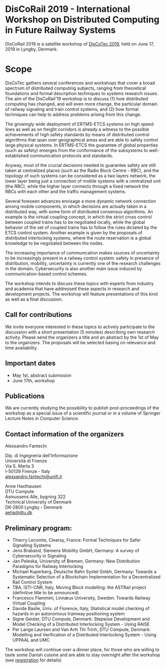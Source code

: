 # DisCoRail 2019 - International Workshop on Distributed Computing in Future Railway Systems
DisCoRail 2019 is a satellite workshop of [DisCoTec 2019](https://www.discotec.org/2019/), held on June 17, 2019 in Lyngby, Denmark.

# Scope
DisCoTec gathers several conferences and workshops that cover a broad spectrum of distributed computing subjects, ranging from theoretical foundations and formal description techniques to systems research issues. The aim of the DisCoRail’19 workshop is to discuss (1) how distributed computing has changed, and will even more change, the particular domain of railway signaling and train control systems, and (2) how formal techniques can help to address problems arising from this change.

The growingly wide deployment of ERTMS-ETCS systems on high speed lines as well as on freight corridors is already a witness to the possible achievements of high safety standards by means of distributed control algorithms that span over geographical areas and are able to safely control large physical systems. In ERTMS-ETCS the guarantee of global properties (such as safety) emerges from the conformance of the subsystems to well-established communication protocols and standards. 

Anyway, most of the crucial decisions needed to guarantee safety are still taken at centralized places (such as the Radio Block Centre - RBC), and the topology of such systems can be considered as a two layers network, the lower layer being just a connection of mobile systems with a centralized unit (the RBC), while the higher layer connects  through a fixed network the RBCs with each other and the traffic management systems.

Several foreseen advances envisage a more dynamic network connection among mobile components, in which decisions are actually taken in a distributed way, with some form of distributed consensus algorithms. An example is the virtual coupling concept, in which the strict cross control between coupled trains has to be negotiated locally, while the global behavior of the set of coupled trains has to follow the rules dictated by the ETCS control system. Another example is given by the proposals of distributed interlocking systems, where the route reservation is a global knowledge to be negotiated between the nodes. 

The increasing importance of communication makes sources of uncertainty to be increasingly present in a railway control system: safety in presence of distribution, mobility, uncertainty is currently one of the research challenges in the domain. Cybersecurity is also another main issue induced by communication-based control schemes.

The workshop intends to discuss these topics with experts from industry and academia that have addressed these aspects in research and development projects. The workshop will feature presentations of this kind as well as a final discussion.

## Call for contributions
We invite everyone interested in these topics to actively participate to the discussion with a short presentation (5 minutes) describing own research activity. Please send the organizers a title and an abstract by the 1st of May to the organizers. The proposals will be selected basing on relevance and time availability.

## Important dates
* May 1st, abstract submission
* June 17th, workshop

## Publications
We are currently studying the possibility to publish post-proceedings of the workshop as a special issue of a scientific journal or in a volume of Springer Lecture Notes in Computer Science.

## Contact information of the organizers

Alessandro Fantechi

Dip. di Ingegneria dell'Informazione<br/>
Università di Firenze<br/>
Via S. Marta 3<br/>
I-50139 Firenze - Italy<br/>
alessandro.fantechi@unifi.it<br/>

Anne Haxthausen<br/>
DTU Compute<br/>
Asmussens Alle, bygning 322<br/>
Technical University of Denmark<br/>
DK-2800 Lyngby - Denmark<br/>
aeha@dtu.dk

## Preliminary program:
* Thierry Lecomte, Clearsy, France: Formal Techniques for Safer Signalling Systems
* Jens Braband, Siemens Mobility GmbH, Germany: A survey of Cybersecurity in Signaling
* Jan Peleska, University of Bremen, Germany: New Distribution Paradigms for Railway Interlocking
* Michael Kuperberg, Deutsche Bahn Systel Gmbh, Germany: Towards a Systematic Selection of a Blockchain Implementation for a Decentralized Rail Control System
* TBA, ISTI-CNR, Italy, Moving Block modelling: the ASTRail project (definitive title to be announced)
* Francesco Flammini, Linnæus University, Sweden: Towards Railway Virtual Coupling
* Davide Basile, Univ. of Florence, Italy, Statistical model checking of hazards in an autonomous tramway positioning system
* Signe Geisler, DTU Compute, Denmark: Stepwise Development and Model Checking of a Distributed Interlocking
System - Using RAISE
* Per Lange Laursen and Van Anh Thi Trinh, DTU Compute, Denmark: Modelling and Verification of a Distributed Interlocking System - Using UPPAAL and UMC

The workshop will continue over a dinner place, for those who are willing to taste some Danish cuisine and are able to stay overnight after the workshop (see [registration](https://www.discotec.org/2019/#registration) for details) 
